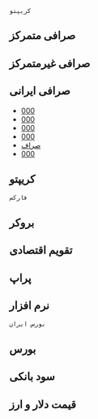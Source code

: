 ```
کریپتو
```
## صرافی متمرکز

## صرافی غیرمتمرکز

## صرافی ایرانی
- [000](https://arzinja.info/)
- [000](https://ramzinex.com/)
- [000](https://tabdeal.org/)
- [000](https://wallex.ir/)
- [صراف](https://saraf.app/)
- [000](https://arzif.com/)

## کریپتو

```
فارکس
```

## بروکر

## تقویم اقتصادی

## پراپ

## نرم افزار

```
بورس ایران
```

## بورس

## سود بانکی

## قیمت دلار و ارز
